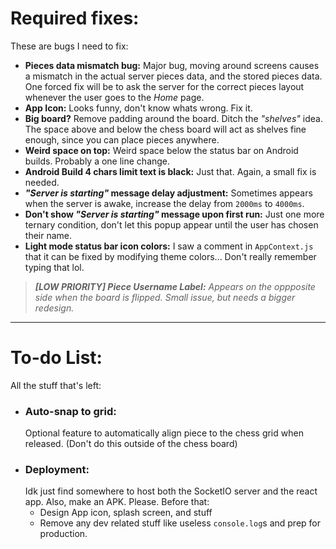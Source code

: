 # Required fixes:
These are bugs I need to fix:

- **Pieces data mismatch bug:** Major bug, moving around screens causes a mismatch in the actual server pieces data, and the stored pieces data. One forced fix will be to ask the server for the correct pieces layout whenever the user goes to the *Home* page.
- **App Icon:** Looks funny, don't know whats wrong. Fix it.
- **Big board?** Remove padding around the board. Ditch the *"shelves"* idea. The space above and below the chess board will act as shelves fine enough, since you can place pieces anywhere.
- **Weird space on top:** Weird space below the status bar on Android builds. Probably a one line change.
- **Android Build 4 chars limit text is black:** Just that. Again, a small fix is needed.
- **_"Server is starting"_ message delay adjustment:** Sometimes appears when the server is awake, increase the delay from `2000ms` to `4000ms`.
- **Don't show _"Server is starting"_ message upon first run:** Just one more ternary condition, don't let this popup appear until the user has chosen their name.
- **Light mode status bar icon colors:** I saw a comment in `AppContext.js` that it can be fixed by modifying theme colors...  Don't really remember typing that lol.
> ***[LOW PRIORITY] Piece Username Label:** Appears on the oppposite side when the board is flipped. Small issue, but needs a bigger redesign.*

<!-- 
- **Loading saved storage:** Is able to load fine, but let's the app proceed to load with default data (`clientId` and `clientName`), which messes things up. **Don't let the app load until `AsyncStorage` data is populated.** Blank Screen maybe? -->
<!-- - **Piece drag lag:** The more inputs, the laggier. Probably will have to cap the amount of drag emits rather than throwing out every drag callback. -->
<!-- - **Light mode accent colors:** Not made yet, probably just needs new background colors. Current accent colors don't match light mode. -->

---

# To-do List:
All the stuff that's left:
- ### Auto-snap to grid:
    Optional feature to automatically align piece to the chess grid when released. (Don't do this outside of the chess board)
- ### Deployment:
    Idk just find somewhere to host both the SocketIO server and the react app. Also, make an APK. Please. Before that:
    - Design App icon, splash screen, and stuff
    - Remove any dev related stuff like useless `console.log`s and prep for production.
